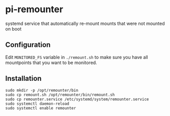 # pi-remounter
systemd service that automatically re-mount mounts that were not mounted on boot

Configuration
-------------
Edit `MONITORED_FS` variable in ``./remount.sh`` to make sure you have all mountpoints that you want to be monitored. 


Installation
------------
```
sudo mkdir -p /opt/remounter/bin
sudo cp remount.sh /opt/remounter/bin/remount.sh
sudo cp remounter.service /etc/systemd/system/remounter.service
sudo systemctl daemon-reload
sudo systemctl enable remounter
```
